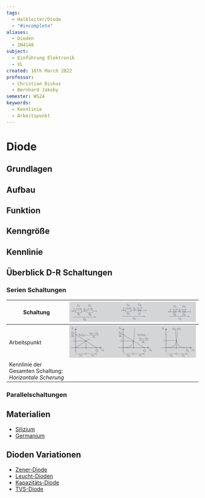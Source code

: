```yaml
---
tags:
  - Halbleiter/Diode
  - "#incomplete"
aliases:
  - Dioden
  - 1N4148
subject:
  - Einführung Elektronik
  - VL
created: 16th March 2022
professor:
  - Christian Diskus
  - Bernhard Jakoby
semester: WS24
keywords:
  - Kennlinie
  - Arbeitspunkt
---
```


# Diode

## Grundlagen

## Aufbau

## Funktion

## Kenngröße

## Kennlinie

## Überblick D-R Schaltungen

### Serien Schaltungen

| Schaltung                                                    | ![](assets/Pasted%20image%2020241107144022.png) |
| ------------------------------------------------------------ | ----------------------------------------------- |
| Arbeitspunkt                                                 | ![](assets/Pasted%20image%2020241107144157.png) |
| Kennlinie der Gesamten Schaltung: <br>*Horizontale Scherung* |                                                 |


### Parallelschaltungen

## Materialien

- [Silizium](../../Physik/Materialkunde/Silizium.md)
- [Germanium](../../Physik/Materialkunde/Germanium.md)

## Dioden Variationen


- [Zener-Diode](Zener-Diode.md)
- [Leucht-Dioden](Leucht-Dioden)
- [Kapazitäts-Diode](../Kapazitäts-Diode.md)
- [TVS-Diode](TVS-Diode.md)